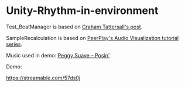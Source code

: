 # Unity-Rhythm-in-environment

Test_BeatManager is based on [Graham Tattersall's post](https://gamasutra.com/blogs/GrahamTattersall/20190515/342454/Coding_to_the_Beat__Under_the_Hood_of_a_Rhythm_Game_in_Unity.php).

SampleRecalculation is based on [PeerPlay's Audio Visualization tutorial series](https://www.youtube.com/watch?v=4Av788P9stk).

Music used in demo: [Peggy Suave – Posin'](https://www.youtube.com/watch?v=TtXMeMR81q4)

Demo:

https://streamable.com/57ds0j

